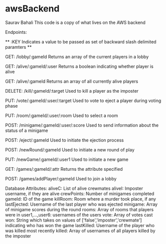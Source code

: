 # awsBackend
Saurav Bahali
This code is a copy of what lives on the AWS backend

Endpoints:

**
:KEY
Indicates a value to be passed as set of backward slash delimited paramters
**

GET: /lobby/:gameId
Returns an array of the current players in a lobby

GET: /alive/:gameId/:user
Returns a boolean indicating whether player is alive

GET: /alive/:gameId
Returns an array of all currently alive players

DELETE: /kill/:gameId/:target
Used to kill a player as the imposter

PUT: /vote/:gameId/:user/:target
Used to vote to eject a player during voting phase

PUT: /room/:gameId/:user/:room
Used to select a room

POST: /minigame/:gameId/:user/:score
Used to send information about the status of a minigame

POST: /eject/:gameId
Used to initiate the ejection process

POST: /newRound/:gameId
Used to initiate a new round of play

PUT: /newGame/:gameId/:user1
Used to initiate a new game

GET: /games/:gameId/:attr
Returns the attribute specified

POST: /games/addPlayer/:gameId
Used to join a lobby

Database Attributes:
aliveC: List of alive crewmates
aliveI: Imposter username, if they are alive
crewPoints: Number of minigames completed
gameId: ID of the game
killRoom: Room where a murder took place, if any
lastEjected: Username of the last player who was ejected
minigame: Array of minigame scores during the round
rooms: Array of rooms that players were in
user1,...,user6: usernames of the users
vote: Array of votes cast
won: String which takes on values of ['false','imposter','crewmate'] indicating who has won the game
lastKilled: Username of the player who was killed most recently
killed: Array of usernames of all players killed by the imposter
